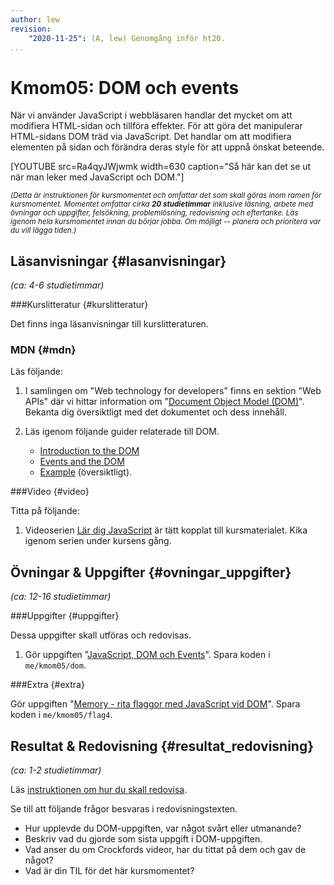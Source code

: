 ```yaml
---
author: lew
revision:
    "2020-11-25": (A, lew) Genomgång inför ht20.
...
```

Kmom05: DOM och events
==================================

När vi använder JavaScript i webbläsaren handlar det mycket om att modifiera HTML-sidan och tillföra effekter. För att göra det manipulerar HTML-sidans DOM träd via JavaScript. Det handlar om att modifiera elementen på sidan och förändra deras style för att uppnå önskat beteende.

<!--more-->

[YOUTUBE src=Ra4qyJWjwmk width=630 caption="Så här kan det se ut när man leker med JavaScript och DOM."]

<small><i>(Detta är instruktionen för kursmomentet och omfattar det som skall göras inom ramen för kursmomentet. Momentet omfattar cirka **20 studietimmar** inklusive läsning, arbete med övningar och uppgifter, felsökning, problemlösning, redovisning och eftertanke. Läs igenom hela kursmomentet innan du börjar jobba. Om möjligt -- planera och prioritera var du vill lägga tiden.)</i></small>



Läsanvisningar  {#lasanvisningar}
---------------------------------

*(ca: 4-6 studietimmar)*


###Kurslitteratur {#kurslitteratur}

Det finns inga läsanvisningar till kurslitteraturen.
<!--
Läs följande:

1. [Eloquent JavaScript: A Modern Introduction to Programming](kunskap/boken-eloquent-javascript-a-modern-introduction-to-programming)
    * [Ch12 JavaScript and the Browser](http://eloquentjavascript.net/12_browser.html)
    * [Ch13 The Document Object Model](http://eloquentjavascript.net/13_dom.html)
    * [Ch14 Handling Events](http://eloquentjavascript.net/14_event.html)
-->



### MDN {#mdn}

Läs följande:

1. I samlingen om "Web technology for developers" finns en sektion "Web APIs" där vi hittar information om "[Document Object Model (DOM)](https://developer.mozilla.org/en-US/docs/DOM)". Bekanta dig översiktligt med det dokumentet och dess innehåll.

1. Läs igenom följande guider relaterade till DOM.
    * [Introduction to the DOM](https://developer.mozilla.org/en-US/docs/Web/API/Document_Object_Model/Introduction)
    * [Events and the DOM](https://developer.mozilla.org/en-US/docs/Web/API/Document_Object_Model/Events)
    * [Example](https://developer.mozilla.org/en-US/docs/Web/API/Document_Object_Model/Examples) (översiktligt).



<!--
###Artiklar {#artiklar}
-->



###Video  {#video}

Titta på följande:

1. Videoserien [Lär dig JavaScript](https://www.youtube.com/playlist?list=PLKtP9l5q3ce_YXUQlr5aAzJ406vSsmeMT) är tätt kopplat till kursmaterialet. Kika igenom serien under kursens gång.



Övningar & Uppgifter  {#ovningar_uppgifter}
-------------------------------------------

*(ca: 12-16 studietimmar)*

<!--
###Övningar {#ovningar}

Genomför övningarna för att träna inför uppgifterna.

Det finns inga övningar.
-->



###Uppgifter {#uppgifter}

Dessa uppgifter skall utföras och redovisas.

1. Gör uppgiften "[JavaScript, DOM och Events](uppgift/javascript-dom-och-events)". Spara koden i `me/kmom05/dom`.



###Extra {#extra}

Gör uppgiften "[Memory - rita flaggor med JavaScript vid DOM](uppgift/memory-rita-flaggor-med-javascript-och-dom)". Spara koden i `me/kmom05/flag4`.


<!--
Lös följande extrauppgifter om du har tid.

1. Gör uppgiften "[Flytta Baddie på webbsida (#4)](uppgift/flytta-baddie-pa-webbsida-4)" som handlar om att bygga baddien med objekt.
-->



Resultat & Redovisning  {#resultat_redovisning}
-----------------------------------------------

*(ca: 1-2 studietimmar)*

Läs [instruktionen om hur du skall redovisa](./../redovisa).

Se till att följande frågor besvaras i redovisningstexten.

* Hur upplevde du DOM-uppgiften, var något svårt eller utmanande?
* Beskriv vad du gjorde som sista uppgift i DOM-uppgiften.
* Vad anser du om Crockfords videor, har du tittat på dem och gav de något?
* Vad är din TIL för det här kursmomentet?
